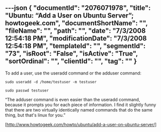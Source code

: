 ---json
{
  "documentId": "2076071978",
  "title": "Ubuntu: “Add a User on Ubuntu Server”; howtogeek.com",
  "documentShortName": "",
  "fileName": "",
  "path": "",
  "date": "7/3/2008 12:54:18 PM",
  "modificationDate": "7/3/2008 12:54:18 PM",
  "templateId": "",
  "segmentId": "73",
  "isRoot": "False",
  "isActive": "True",
  "sortOrdinal": "",
  "clientId": "",
  "tag": ""
}
---

To add a user, use the useradd command or the adduser command:

    sudo useradd -d /home/testuser -m testuser

    sudo passwd testuser

“The adduser command is even easier than the useradd command, because it prompts you for each piece of information. I find it slightly funny that there are two virtually identically named commands that do the same thing, but that's linux for you.”

[http://www.howtogeek.com/howto/ubuntu/add-a-user-on-ubuntu-server/]
